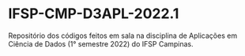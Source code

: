 # IFSP-CMP-D3APL-2022.1
Repositório dos códigos feitos em sala na disciplina de Aplicações em Ciência de Dados (1° semestre 2022) do IFSP Campinas.

